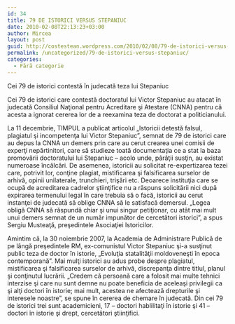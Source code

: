 ```yaml
---
id: 34
title: 79 DE ISTORICI VERSUS STEPANIUC
date: 2010-02-08T22:13:23+03:00
author: Mircea
layout: post
guid: http://costestean.wordpress.com/2010/02/08/79-de-istorici-versus-stepaniuc/
permalink: /uncategorized/79-de-istorici-versus-stepaniuc/
categories:
  - Fără categorie
---
```

Cei 79 de istorici contestă în judecată teza lui Stepaniuc

Cei 79 de istorici care contestă doctoratul lui Victor Stepaniuc au atacat în judecată Consiliul Naţional pentru Acreditare şi Atestare (CNNA) pentru că acesta a ignorat cererea lor de a reexamina teza de doctorat a politicianului.

La 11 decembrie, TIMPUL a publicat articolul „Istoricii detestă falsul, plagiatul şi incompetenţa lui Victor Stepaniuc”, semnat de 79 de istorici care au depus la CNNA un demers prin care au cerut crearea unei comisii de experţi nepărtinitori, care să studieze toată documentaţia ce a stat la baza promovării doctoratului lui Stepaniuc &#8211; acolo unde, pârâţii susţin, au existat numeroase încălcări. De asemenea, istoricii au solicitat re-expertizarea tezei care, potrivit lor, conţine plagiat, mistificarea şi falsificarea surselor de arhivă, opinii unilaterale, trunchieri, trişări etc. Deoarece instituţia care se ocupă de acreditarea cadrelor ştiinţifice nu a răspuns solicitării nici după expirarea termenului legal în care trebuia să o facă, istoricii au cerut instanţei de judecată să oblige CNNA să le satisfacă demersul. „Legea obligă CNNA să răspundă chiar şi unui singur petiţionar, cu atât mai mult unui demers semnat de un număr impunător de cercetători istorici”, a spus Sergiu Musteaţă, preşedintele Asociaţiei Istoricilor.

Amintim că, la 30 noiembrie 2007, la Academia de Administrare Publică de pe lângă preşedintele RM, ex-comunistul Victor Stepaniuc şi-a susţinut public teza de doctor în istorie, „Evoluţia statalităţii moldoveneşti în epoca contemporană”. Mai mulţi istorici au adus probe despre plagiatul, mistificarea şi falsificarea surselor de arhivă, discrepanţa dintre titlul, planul şi conţinutul lucrării. „Credem că persoană care a folosit mai multe tehnici interzise şi care nu sunt demne nu poate beneficia de aceleaşi privilegii ca şi alţi doctori în istorie; mai mult, acestea ne afectează drepturile şi interesele noastre”, se spune în cererea de chemare în judecată. Din cei 79 de istorici trei sunt academicieni, 17 &#8211; doctori hablilitaţi în istorie şi 41 &#8211; doctori în istorie şi drept, cercetători ştiinţifici.